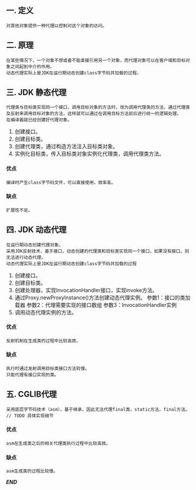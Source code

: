 ## 一. 定义
	对其他对象提供一种代理以控制对这个对象的访问。
## 二. 原理
	在某些情况下，一个对象不想或者不能直接引用另一个对象，而代理对象可以在客户端和目标对象之间起到中介的作用。
	动态代理实际上是JDK在运行期动态创建class字节码并加载的过程。
## 三. JDK 静态代理
	代理类与目标类实现同一个接口，调用目标对象的方法时，改为调用代理类的方法，通过代理类及反射来调用目标对象的方法，这样就可以通过在调用目标方法前后进行统一的逻辑处理。
	在编译器就已经创建好代理对象。
1. 创建接口。
2. 创建目标类。
3. 创建代理类，通过构造方法注入目标类对象。
4. 实例化目标类，传入目标类对象实例化代理类，调用代理类方法。
#### 优点
	编译时产生class字节码文件，可以直接使用，效率高。	
#### 缺点
	扩展性不足。
## 四. JDK 动态代理
	在运行期动态创建代理对象。
	采用JDK反射技术，基于接口，动态创建的代理类和目标类实现同一个接口，如果没有接口，则无法进行动态代理。
	动态代理实际上是JDK在运行期动态创建class字节码并加载的过程
1. 创建接口。
2. 创建目标类。
3. 创建处理器，实现InvocationHandler接口，实现invoke方法。
4. 通过Proxy.newProxyInstance()方法创建动态代理实例。
	参数1：接口的类加载器
	参数2：代理需要实现的接口数组
	参数3：InvocationHandler实例
5. 调用动态代理实例的方法。
#### 优点
	反射机制在生成类的过程中比较高效。
#### 缺点
	执行时通过发射调用目标类接口方法较慢。
	只能代理有接口实现的类。
## 五. CGLIB代理
	采用底层字节码技术（asm），基于继承，因此无法代理final类，static方法，final方法。
	// TODO 具体实现细节
#### 优点
	asm在生成类之后的相关代理类执行过程中比较高效。
#### 缺点
	asm生成类的过程比较慢。
	
***END***
